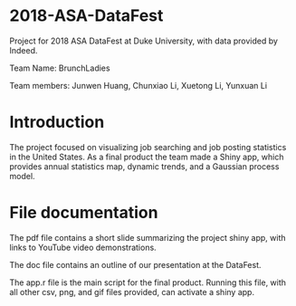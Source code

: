 # 2018-ASA-DataFest

Project for 2018 ASA DataFest at Duke University, with data provided by Indeed.

Team Name: BrunchLadies

Team members: Junwen Huang, Chunxiao Li, Xuetong Li, Yunxuan Li

# Introduction

The project focused on visualizing job searching and job posting statistics in the United States. As a final product the team made a Shiny app, which provides annual statistics map, dynamic trends, and a Gaussian process model.

# File documentation

The pdf file contains a short slide summarizing the project shiny app, with links to YouTube video demonstrations.

The doc file contains an outline of our presentation at the DataFest.

The app.r file is the main script for the final product. Running this file, with all other csv, png, and gif files provided, can activate a shiny app.
